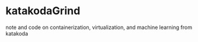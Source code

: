 # katakodaGrind
note and code on containerization, virtualization, and machine learning from katakoda
